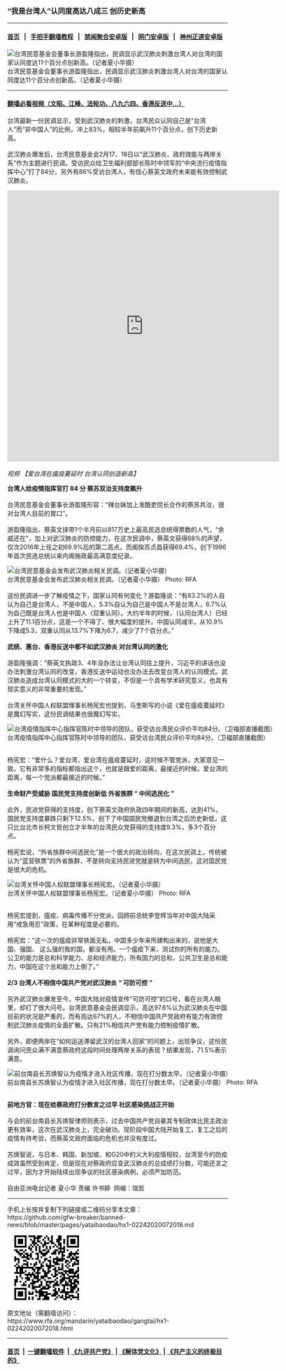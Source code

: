 ### “我是台湾人”认同度高达八成三  创历史新高 
------------------------

#### [首页](https://github.com/gfw-breaker/banned-news/blob/master/README.md) &nbsp;&nbsp;|&nbsp;&nbsp; [手把手翻墙教程](https://github.com/gfw-breaker/guides/wiki) &nbsp;&nbsp;|&nbsp;&nbsp; [禁闻聚合安卓版](https://github.com/gfw-breaker/bn-android) &nbsp;&nbsp;|&nbsp;&nbsp; [网门安卓版](https://github.com/oGate2/oGate) &nbsp;&nbsp;|&nbsp;&nbsp; [神州正道安卓版](https://github.com/SzzdOgate/update) 



<div id="headerimg">
 <img alt="台湾民意基金会董事长游盈隆指出，民调显示武汉肺炎刺激台湾人对台湾的国家认同度达11个百分点创新高。（记者夏小华摄）" src="https://www.rfa.org/mandarin/yataibaodao/gangtai/hx1-02242020072018.html/4e00.jpeg/@@images/d002752d-1acb-48aa-917a-bcac901fd4d4.jpeg" title="台湾民意基金会董事长游盈隆指出，民调显示武汉肺炎刺激台湾人对台湾的国家认同度达11个百分点创新高。（记者夏小华摄）"/>
 <div id="headerimgcontents">
  <div id="headerimgcaption">
   <span>
    台湾民意基金会董事长游盈隆指出，民调显示武汉肺炎刺激台湾人对台湾的国家认同度达11个百分点创新高。（记者夏小华摄）
   </span>
   <!-- zoomattribute -->
  </div>
  <!-- headerimgcaption -->
 </div>
 <!-- headerimagecontents -->
</div>

<hr/>


#### [翻墙必看视频（文昭、江峰、法轮功、八九六四、香港反送中...）](https://github.com/gfw-breaker/banned-news/blob/master/pages/link3.md)

<div id="storytext">
 <div>
  <div class="slot_header">
  </div>
 </div>
 <p>
  台湾最新一份民调显示，受到武汉肺炎的刺激，台湾民众认同自己是“台湾人”而“非中国人”的比例，冲上83%，相较半年前飙升11个百分点，创下历史新高。
  <br/>
  <br/>
  武汉肺炎爆发后，台湾民意基金会2月17、18日以“武汉肺炎、政府效能与两岸关系”作为主题进行民调。受访民众给卫生福利部部长陈时中领军的“中央流行疫情指挥中心”打了84分，另外有86%受访台湾人，有信心蔡英文政府未来能有效控制武汉肺炎。
 </p>
 <p>
 </p>
 <p>
  <iframe frameborder="0" height="620" scrolling="no" src="https://www.facebook.com/plugins/video.php?href=https%3A%2F%2Fwww.facebook.com%2FRFAChinese%2Fvideos%2F2433438773575108%2F&amp;show_text=0&amp;width=622" width="622">
  </iframe>
 </p>
 <p>
  <i>
   视频
   <span>
    <span title="【爱台湾在瘟疫蔓延时  台湾认同创造新高】">
     【爱台湾在瘟疫蔓延时  台湾认同创造新高】
    </span>
   </span>
  </i>
 </p>
 <p>
 </p>
 <p>
 </p>
 <p>
  <b>
   台湾人给疫情指挥官打
  </b>
  <b>
   84
  </b>
  <b>
   分
  </b>
  <b>
  </b>
  <b>
   蔡苏双治支持度飙升
  </b>
  <br/>
  <br/>
  台湾民意基金会董事长游盈隆形容：“辣台妹加上准酷吏院长合作的蔡苏共治，很对台湾人目前的胃口”。
  <br/>
  <br/>
  游盈隆指出，蔡英文挟带1个半月前以817万史上最高民选总统得票数的人气，“余威还在”，加上对武汉肺炎的防控能力，在这次民调中，蔡英文获得68%的声望，仅次2016年上任之初69.9%后的第二高点。而阁揆苏贞昌获得69.4%，创下1996年首次民选总统以来内阁施政最高满意度纪录。
 </p>
 <p>
 </p>
 <p>
  <div class="image-inline captioned" style="width:1280px;">
   <div style="width:1280px;">
    <img alt="台湾民意基金会发布武汉肺炎相关民调。（记者夏小华摄）" src="https://www.rfa.org/mandarin/yataibaodao/gangtai/hx1-02242020072018.html/4e8c4e8c.jpeg" title="台湾民意基金会发布武汉肺炎相关民调。（记者夏小华摄）"/>
   </div>
   <div class="image-caption">
    <span style="width:1280px;">
     台湾民意基金会发布武汉肺炎相关民调。（记者夏小华摄）
    </span>
    <span class="copyright">
     Photo: RFA
    </span>
   </div>
  </div>
  <br/>
  这份民调进一步了解疫情之下，国家认同有何变化？游盈隆说：“有83.2%的人自认为自己是台湾人，不是中国人，5.3%自认为自己是中国人不是台湾人，6.7%认为自己既是台湾人也是中国人（双重认同）。大约半年的时候，（认同台湾人）已经上升了11.1百分点，这是一个不得了、很大幅度的提升。中国认同减半，从10.9%下降成5.3，双重认同从13.7%下降为6.7，减少了7个百分点。”
  <br/>
  <br/>
  <b>
   武统、惠台、香港反送中都不如武汉肺炎
  </b>
  <b>
  </b>
  <b>
   对台湾认同的激化
  </b>
  <br/>
  <br/>
  游盈隆强调：“蔡英文执政3、4年没办法让台湾认同往上提升，习近平的讲话也没办法刺激台湾认同的改变，香港反送中运动也没办法去改变台湾人的认同模式。武汉肺炎造成台湾认同模式的大的一个转变，不但是一个具有学术研究意义，也具有现实意义的非常重要的发现。”
  <br/>
  <br/>
  台湾关怀中国人权联盟理事长杨宪宏也提到，马奎斯写的小说《爱在瘟疫蔓延时》是魔幻写实，这份民调结果也很魔幻写实。
 </p>
 <p>
 </p>
 <p>
  <div class="image-inline captioned" style="width:1388px;">
   <div style="width:1388px;">
    <img alt="台湾疫情指挥中心指挥官陈时中领导的团队，获受访台湾民众评价平均84分。（卫福部直播截图）" src="https://www.rfa.org/mandarin/yataibaodao/gangtai/hx1-02242020072018.html/4e09.png" title="台湾疫情指挥中心指挥官陈时中领导的团队，获受访台湾民众评价平均84分。（卫福部直播截图）"/>
   </div>
   <div class="image-caption">
    <span style="width:1388px;">
     台湾疫情指挥中心指挥官陈时中领导的团队，获受访台湾民众评价平均84分。（卫福部直播截图）
    </span>
    <span class="copyright">
    </span>
   </div>
  </div>
 </p>
 <p>
  <br/>
  杨宪宏：“爱什么？爱台湾，爱台湾在瘟疫蔓延时，这时候不管党派，大家意见一致。它有非常多的指标都指出这个，也就是跟爱的距离，最接近的时候。爱台湾的距离，每一个党派都最接近的时候。”
  <br/>
  <br/>
  <b>
   生命财产受威胁
  </b>
  <b>
  </b>
  <b>
  </b>
  <b>
   国民党支持度创新低
  </b>
  <b>
  </b>
  <b>
  </b>
  <b>
   外省族群
  </b>
  <b>
   “
  </b>
  <b>
   中间选民化
  </b>
  <b>
   ”
  </b>
  <br/>
  <br/>
  此外，民进党获得的支持度，创下蔡英文政府执政四年期间的新高，达到41%，国民党支持度暴跌只剩下12.5%，创下了中国国民党撤退到台湾之后历史新低，这只比台北市长柯文哲创立才半年的台湾民众党获得的支持度9.3%，多3个百分点。
  <br/>
  <br/>
  杨宪宏说，“外省族群中间选民化”是一个很大的政治转向，在这次民调上，传统被认为“蓝营铁票”的外省族群，不是转向支持民进党就是转为中间选民，这对国民党是很大的危机。
 </p>
 <p>
 </p>
 <p>
  <div class="image-inline captioned" style="width:1280px;">
   <div style="width:1280px;">
    <img alt="台湾关怀中国人权联盟理事长杨宪宏。（记者夏小华摄）" src="https://www.rfa.org/mandarin/yataibaodao/gangtai/hx1-02242020072018.html/56db56db.jpeg" title="台湾关怀中国人权联盟理事长杨宪宏。（记者夏小华摄）"/>
   </div>
   <div class="image-caption">
    <span style="width:1280px;">
     台湾关怀中国人权联盟理事长杨宪宏。（记者夏小华摄）
    </span>
    <span class="copyright">
     Photo: RFA
    </span>
   </div>
  </div>
 </p>
 <p>
  <br/>
  杨宪宏提到，瘟疫、病毒传播不分党派，回顾前总统李登辉当年对中国大陆采用“戒急用忍”政策，在某种程度是必要的。
  <br/>
  <br/>
  杨宪宏：“这一次的瘟疫非常铁面无私，中国多少年来所建构出来的，说他是大国、强国、 这么强的我的国，都没有用。一个瘟疫下来，测试你的所有的能力。公卫的能力是总和科学能力、总和经济能力，所有国力的总和，公共卫生是总和能力，中国在这个总和能力上倒了。”
  <br/>
  <br/>
  <b>
   2/3
  </b>
  <b>
   台湾人不相信中国共产党对武汉肺炎
  </b>
  <b>
   “
  </b>
  <b>
   可防可控
  </b>
  <b>
   ”
  </b>
  <br/>
  <br/>
  另外武汉肺炎爆发至今，中国大陆对疫情宣传“可防可控”的口号，看在台湾人眼里，却打了很大问号。台湾民意基金会民调显示，高达97.6%认为武汉肺炎在中国目前的状况是严重的，而有高达67%的人，不相信中国共产党政府有能力有效控制武汉肺炎疫情的全面扩散。只有21%相信共产党有能力控制疫情扩散。
  <br/>
  <br/>
  另外，即便两岸在“如何运送滞留武汉的台湾人回家”的问题上，出现争议，这份民调询问民众满不满意蔡政府这段时间处理两岸关系的表现？结果发现，71.5%表示满意。
 </p>
 <p>
 </p>
 <p>
  <div class="image-inline captioned" style="width:1280px;">
   <div style="width:1280px;">
    <img alt="前台南县长苏焕智认为疫情才进入社区传播，现在打分数太早。（记者夏小华摄）" src="https://www.rfa.org/mandarin/yataibaodao/gangtai/hx1-02242020072018.html/4e944e94.jpeg" title="前台南县长苏焕智认为疫情才进入社区传播，现在打分数太早。（记者夏小华摄）"/>
   </div>
   <div class="image-caption">
    <span style="width:1280px;">
     前台南县长苏焕智认为疫情才进入社区传播，现在打分数太早。（记者夏小华摄）
    </span>
    <span class="copyright">
     Photo: RFA
    </span>
   </div>
  </div>
 </p>
 <p>
  <br/>
  <b>
   前地方官：现在给蔡政府打分数言之过早
  </b>
  <b>
  </b>
  <b>
  </b>
  <b>
   社区感染挑战正开始
  </b>
  <br/>
  <br/>
  与会的前台南县长苏焕智律师则表示，过去中国共产党自豪其专制政体比民主政治更有效率，这次在武汉肺炎上，完全破功。现阶段中国大陆开始复工，复工之后的疫情有待考验，而蔡英文政府面临的危机也并没有度过。
  <br/>
  <br/>
  苏焕智说，与日本、韩国、新加坡、和G20中的义大利疫情相较，台湾至今的防疫成效虽然受到肯定，但是现在对蔡政府应变武汉肺炎的总成绩打分数，可能还言之过早，因为才开始陆续出现争议的社区感染病例，必须严加防范。
  <br/>
  <br/>
  自由亚洲电台记者 夏小华 责编 许书婷  网编：瑞哲
 </p>
</div>

<hr/>
手机上长按并复制下列链接或二维码分享本文章：<br/>
https://github.com/gfw-breaker/banned-news/blob/master/pages/yataibaodao/hx1-02242020072018.md <br/>
<a href='https://github.com/gfw-breaker/banned-news/blob/master/pages/yataibaodao/hx1-02242020072018.md'><img src='https://github.com/gfw-breaker/banned-news/blob/master/pages/yataibaodao/hx1-02242020072018.md.png'/></a> <br/>
原文地址（需翻墙访问）：https://www.rfa.org/mandarin/yataibaodao/gangtai/hx1-02242020072018.html


------------------------
#### [首页](https://github.com/gfw-breaker/banned-news/blob/master/README.md) &nbsp;|&nbsp; [一键翻墙软件](https://github.com/gfw-breaker/nogfw/blob/master/README.md) &nbsp;| [《九评共产党》](https://github.com/gfw-breaker/9ping.md/blob/master/README.md#九评之一评共产党是什么) | [《解体党文化》](https://github.com/gfw-breaker/jtdwh.md/blob/master/README.md) | [《共产主义的终极目的》](https://github.com/gfw-breaker/gczydzjmd.md/blob/master/README.md)


<img src='http://gfw-breaker.win/banned-news/pages/yataibaodao/hx1-02242020072018.md' width='0px' height='0px'/>